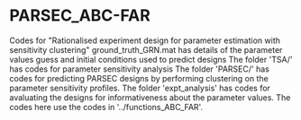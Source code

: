 # PARSEC_ABC-FAR
Codes for "Rationalised experiment design for parameter estimation with sensitivity clustering"
ground_truth_GRN.mat has details of the parameter values guess and initial conditions used to predict designs
The folder 'TSA/' has codes for parameter sensitivity analysis
The folder 'PARSEC/' has codes for predicting PARSEC designs by performing clustering on the parameter sensitivity profiles.
The folder 'expt_analysis\' has codes for avaluating the designs for informativeness about the parameter values. The codes here use the codes in '../functions_ABC_FAR'.
